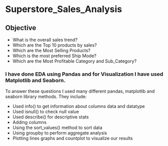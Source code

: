 # Superstore_Sales_Analysis

## Objective
- What is the overall sales trend?
- Which are the Top 10 products by sales?
- Which are the Most Selling Products?
- Which is the most preferred Ship Mode?
- Which are the Most Profitable Category and Sub_Category?

### I have done EDA using Pandas and for Visualization I have used Matplotlib and Seaborn.

To answer these questions I used many different pandas, matplotlib and seaborn library methods. They include:
- Used info() to get information about columns data and datatype
- Used isnull() to check null value
- Used describe() for descriptive stats
- Adding columns
- Using the sort_values() method to sort data
- Using groupby to perform aggregate analysis
- Plotting lines graphs and countplot to visualize our results
